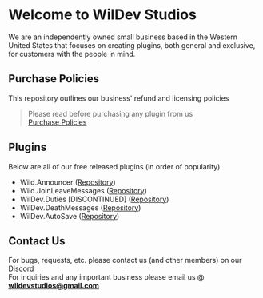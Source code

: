 # Welcome to WilDev Studios
We are an independently owned small business based in the Western United States that focuses on creating plugins, both general and exclusive, for customers with the people in mind.

## Purchase Policies
This repository outlines our business' refund and licensing policies
> Please read before purchasing any plugin from us<br>
[Purchase Policies](https://www.github.com/WilDev-Studios/Purchase-Policies)

## Plugins
Below are all of our free released plugins (in order of popularity)

- Wild.Announcer ([Repository](https://www.github.com/WilDev-Studios/Wild.Announcer))
- Wild.JoinLeaveMessages ([Repository](https://www.github.com/WilDev-Studios/Wild.JoinLeaveMessages))
- WilDev.Duties [DISCONTINUED] ([Repository](https://www.github.com/WilDev-Studios/WilDev.Duties))
- WilDev.DeathMessages ([Repository](https://www.github.com/WilDev-Studios/WilDev.DeathMessages))
- WilDev.AutoSave ([Repository](https://www.github.com/WilDev-Studios/WilDev.AutoSave))

## Contact Us
For bugs, requests, etc. please contact us (and other members) on our [Discord](https://www.discord.gg/4Ggybyy87d)<br>
For inquiries and any important business please email us @ **wildevstudios@gmail.com**
